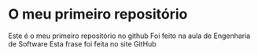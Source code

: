 # O meu primeiro repositório
 Este é o meu primeiro repositório no github
 Foi feito na aula de Engenharia de Software
 Esta frase foi feita no site GitHub
